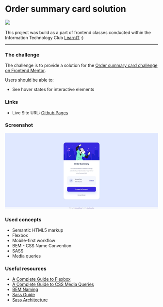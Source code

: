 # Order summary card solution

![](./images/logo_lit.jpg)

This project was build as a part of frontend classes conducted within the Information Technology Club [LearnIT](learnit.how) :)

---

### The challenge

The challenge is to provide a solution for the [Order summary card challenge on Frontend Mentor](https://www.frontendmentor.io/challenges/order-summary-component-QlPmajDUj).

Users should be able to:

- See hover states for interactive elements

### Links

- Live Site URL: [Github Pages](https://asenataluczak.github.io/order-summary-component-main/)

### Screenshot

![](./images/screenshot.jpg)

### Used concepts

- Semantic HTML5 markup
- Flexbox
- Mobile-first workflow
- BEM - CSS Name Convention
- SASS
- Media queries

### Useful resources

- [A Complete Guide to Flexbox](https://css-tricks.com/snippets/css/a-guide-to-flexbox/)
- [A Complete Guide to CSS Media Queries](https://css-tricks.com/a-complete-guide-to-css-media-queries/)
- [BEM Naming](http://getbem.com/naming/)
- [Sass Guide](https://sass-lang.com/guide)
- [Sass Architecture](https://sass-guidelin.es/#architecture)
